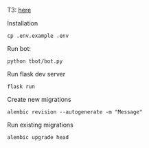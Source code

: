 ТЗ: [here](https://pastebin.com/KyEpdNUg)

Installation
```
cp .env.example .env
```

Run bot:
```
python tbot/bot.py
```

Run flask dev server
```
flask run
```

Create new migrations
```
alembic revision --autogenerate -m "Message"
```

Run existing migrations
```
alembic upgrade head
```